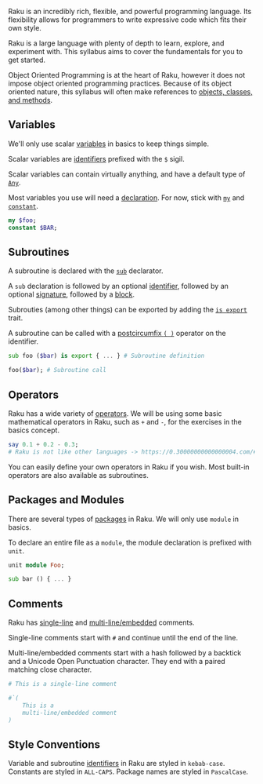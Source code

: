 Raku is an incredibly rich, flexible, and powerful programming language.
Its flexibility allows for programmers to write expressive code which fits their own style.

Raku is a large language with plenty of depth to learn, explore, and experiment with.
This syllabus aims to cover the fundamentals for you to get started.

Object Oriented Programming is at the heart of Raku, however it does not impose object oriented programming practices.
Because of its object oriented nature, this syllabus will often make references to [objects, classes, and methods][object-orientation].

## Variables

We'll only use scalar [variables][variables] in basics to keep things simple.

Scalar variables are [identifiers][identifiers] prefixed with the `$` sigil.

Scalar variables can contain virtually anything, and have a default type of [`Any`][Any].

Most variables you use will need a [declaration][variable-declarator].
For now, stick with [`my`][my] and [`constant`][constant].

```raku
my $foo;
constant $BAR;
```

## Subroutines

A subroutine is declared with the [`sub`][sub-declarator] declarator.

A `sub` declaration is followed by an optional [identifier][identifiers], followed by an optional [signature][signatures], followed by a [block][blocks].

Subrouties (among other things) can be exported by adding the [`is export`][exporting] trait.

A subroutine can be called with a [postcircumfix `( )`][postcircumfix-()] operator on the identifier.

```raku
sub foo ($bar) is export { ... } # Subroutine definition

foo($bar); # Subroutine call
```

## Operators

Raku has a wide variety of [operators][operators].
We will be using some basic mathematical operators in Raku, such as `+` and `-`, for the exercises in the basics concept.

```raku
say 0.1 + 0.2 - 0.3;
# Raku is not like other languages -> https://0.30000000000000004.com/#raku
```

You can easily define your own operators in Raku if you wish.
Most built-in operators are also available as subroutines.

## Packages and Modules

There are several types of [packages][package-declarator] in Raku. We will only use `module` in basics.

To declare an entire file as a `module`, the module declaration is prefixed with `unit`.

```raku
unit module Foo;

sub bar () { ... }
```

## Comments

Raku has [single-line][single-line-comments] and [multi-line/embedded][multi-line-comments] comments.

Single-line comments start with `#` and continue until the end of the line.

Multi-line/embedded comments start with a hash followed by a backtick and a Unicode Open Punctuation character.
They end with a paired matching close character.

```raku
# This is a single-line comment

#`(
    This is a
    multi-line/embedded comment
)
```

## Style Conventions

Variable and subroutine [identifiers][identifiers] in Raku are styled in `kebab-case`.
Constants are styled in `ALL-CAPS`.
Package names are styled in `PascalCase`.

[Any]: https://docs.raku.org/type/Any
[sub-declarator]: https://docs.raku.org/language/syntax#Subroutine_declaration
[variable-declarator]: https://docs.raku.org/language/variables#Variable_declarators_and_scope
[my]: https://docs.raku.org/language/variables#The_my_declarator
[constant]: https://docs.raku.org/language/variables#The_constant_prefix
[identifiers]: https://docs.raku.org/language/syntax#Identifiers
[signatures]: https://docs.raku.org/language/signatures
[exporting]: https://docs.raku.org/language/modules#Exporting_and_selective_importing
[blocks]: https://docs.raku.org/language/control#Blocks
[package-declarator]: https://docs.raku.org/language/syntax#Package,_Module,_Class,_Role,_and_Grammar_declaration
[postcircumfix-()]: https://docs.raku.org/language/operators#postcircumfix_(_)
[variables]: https://docs.raku.org/language/variables
[single-line-comments]: https://docs.raku.org/language/syntax#Single-line_comments
[multi-line-comments]: https://docs.raku.org/language/syntax#Multi-line_/_embedded_comments
[operators]: https://docs.raku.org/language/operators
[object-orientation]: https://docs.raku.org/language/objects
